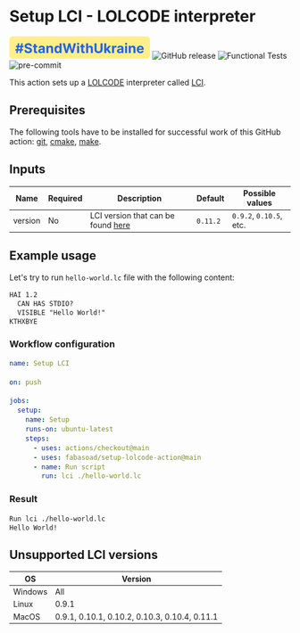 # Setup LCI - LOLCODE interpreter

[![Stand With Ukraine](https://raw.githubusercontent.com/vshymanskyy/StandWithUkraine/main/badges/StandWithUkraine.svg)](https://stand-with-ukraine.pp.ua)
![GitHub release](https://img.shields.io/github/v/release/fabasoad/setup-lolcode-action?include_prereleases)
![Functional Tests](https://github.com/fabasoad/setup-lolcode-action/workflows/Functional%20Tests/badge.svg)
![pre-commit](https://github.com/fabasoad/setup-lolcode-action/actions/workflows/pre-commit.yml/badge.svg)

This action sets up a [LOLCODE](http://www.lolcode.org/) interpreter called [LCI](https://github.com/justinmeza/lci).

## Prerequisites

The following tools have to be installed for successful work of this GitHub action:
[git](https://git-scm.com), [cmake](https://cmake.org), [make](https://www.gnu.org/software/make/manual/make.html).

## Inputs

| Name    | Required | Description                                                                  | Default  | Possible values         |
| ------- | -------- | ---------------------------------------------------------------------------- | -------- | ----------------------- |
| version | No       | LCI version that can be found [here](https://github.com/justinmeza/lci/tags) | `0.11.2` | `0.9.2`, `0.10.5`, etc. |

## Example usage

Let's try to run `hello-world.lc` file with the following content:

```cobol
HAI 1.2
  CAN HAS STDIO?
  VISIBLE "Hello World!"
KTHXBYE
```

### Workflow configuration

```yaml
name: Setup LCI

on: push

jobs:
  setup:
    name: Setup
    runs-on: ubuntu-latest
    steps:
      - uses: actions/checkout@main
      - uses: fabasoad/setup-lolcode-action@main
      - name: Run script
        run: lci ./hello-world.lc
```

### Result

```text
Run lci ./hello-world.lc
Hello World!
```

## Unsupported LCI versions

| OS      | Version                                       |
| ------- | --------------------------------------------- |
| Windows | All                                           |
| Linux   | 0.9.1                                         |
| MacOS   | 0.9.1, 0.10.1, 0.10.2, 0.10.3, 0.10.4, 0.11.1 |
